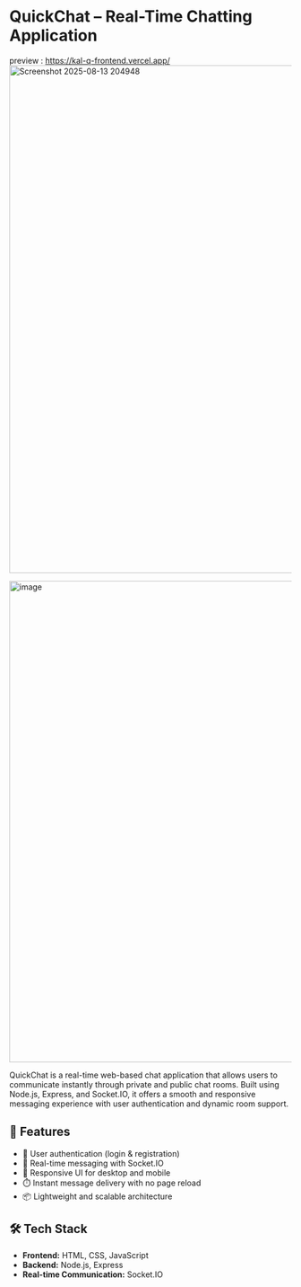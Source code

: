 # QuickChat – Real-Time Chatting Application

preview : https://kal-q-frontend.vercel.app/
<img width="1914" height="904" alt="Screenshot 2025-08-13 204948" src="https://github.com/user-attachments/assets/e1c11b08-5011-452a-8020-ab59d0e8559f" />

<img width="1839" height="857" alt="image" src="https://github.com/user-attachments/assets/1dad9e6d-4e7a-4aec-a90c-77e085ca1256" />


QuickChat is a real-time web-based chat application that allows users to communicate instantly through private and public chat rooms. Built using Node.js, Express, and Socket.IO, it offers a smooth and responsive messaging experience with user authentication and dynamic room support.

## 🚀 Features

- 🔐 User authentication (login & registration)
- 💬 Real-time messaging with Socket.IO
- 📱 Responsive UI for desktop and mobile
- ⏱️ Instant message delivery with no page reload
- 📦 Lightweight and scalable architecture

## 🛠️ Tech Stack

- **Frontend:** HTML, CSS, JavaScript
- **Backend:** Node.js, Express
- **Real-time Communication:** Socket.IO


